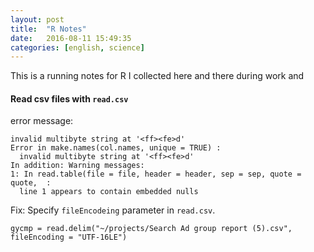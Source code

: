 ```yaml
---
layout: post
title:  "R Notes"
date:   2016-08-11 15:49:35
categories: [english, science]
---
```


This is a running notes for R I collected here and there during work and 

#### Read csv files with `read.csv`

error message:
```
invalid multibyte string at '<ff><fe>d'
Error in make.names(col.names, unique = TRUE) : 
  invalid multibyte string at '<ff><fe>d'
In addition: Warning messages:
1: In read.table(file = file, header = header, sep = sep, quote = quote,  :
  line 1 appears to contain embedded nulls
```
Fix:
Specify `fileEncodeing` parameter in `read.csv`.
```
gycmp = read.delim("~/projects/Search Ad group report (5).csv", fileEncoding = "UTF-16LE")
```
